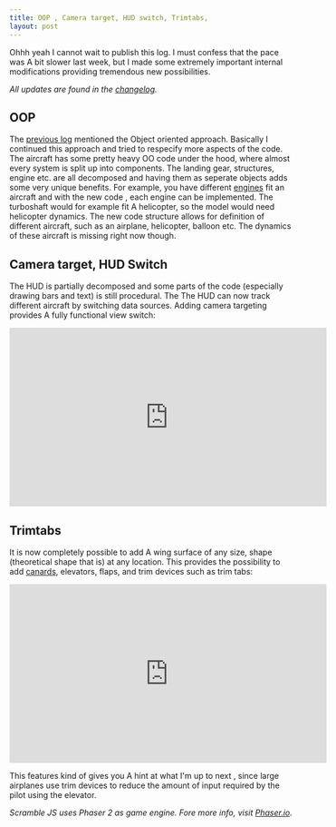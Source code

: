 ```yaml
---
title: OOP , Camera target, HUD switch, Trimtabs,
layout: post
---
```


Ohhh yeah I cannot wait to publish this log. I must confess that the pace was A bit slower last week, but I made some extremely important internal modifications providing tremendous new possibilities. 

*All updates are found in the [changelog](/scrambledev/2017/10/01/changelog.html).*

## OOP

The [previous log](/scrambledev/2017/11/13/object-oriented-aircraft-model-sounds-engine-model.html) mentioned  the Object oriented approach. Basically I continued this approach and tried to respecify more aspects of the code.  The aircraft has some pretty heavy OO code under the hood, where almost every system is split up into components. The landing gear, structures, engine etc. are all  decomposed and having them as seperate objects adds some very unique benefits. For example, you have different [engines](https://www.grc.nasa.gov/www/k-12/UEET/StudentSite/engines.html) fit an aircraft and with the new code , each engine can be implemented. The turboshaft would for example fit A helicopter, so the model would need helicopter dynamics. The new code structure allows for definition of different aircraft, such as an airplane, helicopter, balloon etc. The dynamics of these aircraft is missing right now though.

## Camera target, HUD Switch

The HUD is partially decomposed and some parts of the code (especially drawing bars and text) is still procedural. The  The HUD can now track different aircraft by switching data sources. Adding camera targeting provides A fully functional view switch:

<iframe width="560" height="315" src="https://www.youtube.com/embed/DYIWDuXsNAA" frameborder="0" gesture="media" allowfullscreen></iframe>

## Trimtabs
It is now completely possible to add A wing surface of any size, shape (theoretical shape that is) at any location. This provides the possibility to add [canards](http://www.boldmethod.com/images/learn-to-fly/aircraft-systems/canards/primary-eurofighter.jpg), elevators, flaps, and  trim devices such as trim tabs:

<iframe width="560" height="315" src="https://www.youtube.com/embed/AYJOnxcYpjA" frameborder="0" gesture="media" allowfullscreen></iframe>

This features kind of gives you A hint at what I'm up to next , since large airplanes use trim devices  to reduce the amount of input required by the pilot using the elevator.

*Scramble JS uses Phaser 2 as game engine. Fore more info, visit [Phaser.io](http://www.phaser.io).*